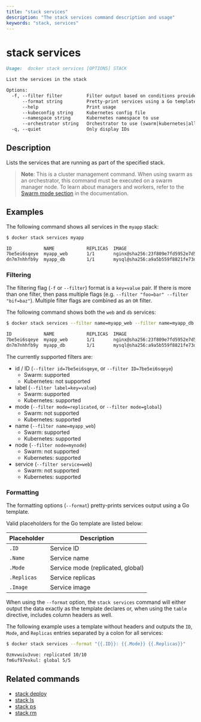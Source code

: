 ```yaml
---
title: "stack services"
description: "The stack services command description and usage"
keywords: "stack, services"
---
```


# stack services

```markdown
Usage:	docker stack services [OPTIONS] STACK

List the services in the stack

Options:
  -f, --filter filter         Filter output based on conditions provided
      --format string         Pretty-print services using a Go template
      --help                  Print usage
      --kubeconfig string     Kubernetes config file
      --namespace string      Kubernetes namespace to use
      --orchestrator string   Orchestrator to use (swarm|kubernetes|all)
  -q, --quiet                 Only display IDs
```

## Description

Lists the services that are running as part of the specified stack.

> **Note**: This is a cluster management command. When using swarm as an orchestrator,
> this command must be executed on a swarm manager node. To learn about managers
> and workers, refer to the [Swarm mode section](https://docs.docker.com/engine/swarm/)
> in the documentation.

## Examples

The following command shows all services in the `myapp` stack:

```bash
$ docker stack services myapp

ID            NAME            REPLICAS  IMAGE                                                                          COMMAND
7be5ei6sqeye  myapp_web       1/1       nginx@sha256:23f809e7fd5952e7d5be065b4d3643fbbceccd349d537b62a123ef2201bc886f
dn7m7nhhfb9y  myapp_db        1/1       mysql@sha256:a9a5b559f8821fe73d58c3606c812d1c044868d42c63817fa5125fd9d8b7b539
```

### Filtering

The filtering flag (`-f` or `--filter`) format is a `key=value` pair. If there
is more than one filter, then pass multiple flags (e.g. `--filter "foo=bar" --filter "bif=baz"`).
Multiple filter flags are combined as an `OR` filter.

The following command shows both the `web` and `db` services:

```bash
$ docker stack services --filter name=myapp_web --filter name=myapp_db myapp

ID            NAME            REPLICAS  IMAGE                                                                          COMMAND
7be5ei6sqeye  myapp_web       1/1       nginx@sha256:23f809e7fd5952e7d5be065b4d3643fbbceccd349d537b62a123ef2201bc886f
dn7m7nhhfb9y  myapp_db        1/1       mysql@sha256:a9a5b559f8821fe73d58c3606c812d1c044868d42c63817fa5125fd9d8b7b539
```

The currently supported filters are:

* id / ID (`--filter id=7be5ei6sqeye`, or `--filter ID=7be5ei6sqeye`)
  * Swarm: supported
  * Kubernetes: not supported
* label (`--filter label=key=value`)
  * Swarm: supported
  * Kubernetes: supported
* mode (`--filter mode=replicated`, or `--filter mode=global`)
  * Swarm: not supported
  * Kubernetes: supported
* name (`--filter name=myapp_web`)
  * Swarm: supported
  * Kubernetes: supported
* node (`--filter node=mynode`)
  * Swarm: not supported
  * Kubernetes: supported
* service (`--filter service=web`)
  * Swarm: not supported
  * Kubernetes: supported

### Formatting

The formatting options (`--format`) pretty-prints services output
using a Go template.

Valid placeholders for the Go template are listed below:

Placeholder | Description
------------|-------------------------------------------------------------------
`.ID`       | Service ID
`.Name`     | Service name
`.Mode`     | Service mode (replicated, global)
`.Replicas` | Service replicas
`.Image`    | Service image

When using the `--format` option, the `stack services` command will either
output the data exactly as the template declares or, when using the
`table` directive, includes column headers as well.

The following example uses a template without headers and outputs the
`ID`, `Mode`, and `Replicas` entries separated by a colon for all services:

```bash
$ docker stack services --format "{{.ID}}: {{.Mode}} {{.Replicas}}"

0zmvwuiu3vue: replicated 10/10
fm6uf97exkul: global 5/5
```


## Related commands

* [stack deploy](stack_deploy.md)
* [stack ls](stack_ls.md)
* [stack ps](stack_ps.md)
* [stack rm](stack_rm.md)
